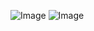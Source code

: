 ![Image](https://github.com/user-attachments/assets/85c0f30b-fcc7-4676-8f46-70aa2a2bf81f)
![Image](https://github.com/user-attachments/assets/2029d49e-5d48-418b-83d7-8c7ee10f705d)
